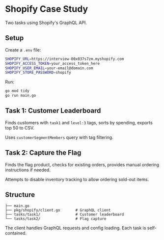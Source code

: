 # Shopify Case Study

Two tasks using Shopify's GraphQL API.

## Setup

Create a `.env` file:

```bash
SHOPIFY_URL=https://interview-00x037s7zm.myshopify.com
SHOPIFY_ACCESS_TOKEN=your_access_token_here
SHOPIFY_USER_EMAIL=your-email@domain.com
SHOPIFY_STORE_PASSWORD=shopify
```

Run:

```bash
go mod tidy
go run main.go
```

## Task 1: Customer Leaderboard

Finds customers with `task1` and `level:3` tags, sorts by spending, exports top 50 to CSV.

Uses `customerSegmentMembers` query with tag filtering.

## Task 2: Capture the Flag

Finds the flag product, checks for existing orders, provides manual ordering instructions if needed.

Attempts to disable inventory tracking to allow ordering sold-out items.

## Structure

```
├── main.go
├── pkg/shopify/client.go       # GraphQL client
├── tasks/task1/                # Customer leaderboard
└── tasks/task2/                # Flag capture
```

The client handles GraphQL requests and config loading. Each task is self-contained.
